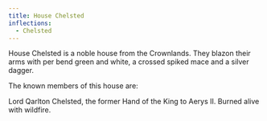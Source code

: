 ```yaml
---
title: House Chelsted
inflections:
  - Chelsted
---
```


House Chelsted is a noble house from the Crownlands. They blazon their arms with per bend green and white, a crossed spiked mace and a silver dagger.

The known members of this house are:

Lord Qarlton Chelsted, the former Hand of the King to Aerys II. Burned alive with wildfire.


